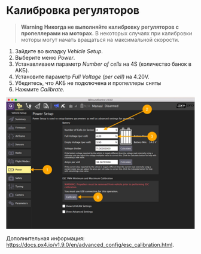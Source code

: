 # Калибровка регуляторов

> **Warning** **Никогда не выполняйте калибровку регуляторов с пропеллерами на моторах.** В некоторых случаях при калибровки моторы могут начать вращаться на максимальной скорости.

1. Зайдите во вкладку *Vehicle Setup*.
2. Выберите меню *Power*.
3. Устанавливаем параметр *Number of cells* на 4S (количество банок в АКБ).
4. Установите параметр *Full Voltage (per cell)* на 4.20V.
5. Убедитесь, что АКБ не подключена и пропеллеры сняты
6. Нажмите *Calibrate*.

<img src="../assets/calibrateESC.jpg" class="zoom">

Дополнительная информация: https://docs.px4.io/v1.9.0/en/advanced_config/esc_calibration.html.
